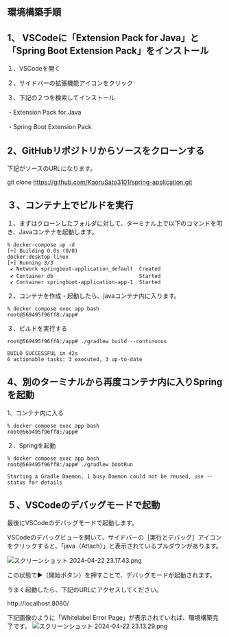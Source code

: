 環境構築手順
--------------------------
1、 VSCodeに「Extension Pack for Java」と「Spring Boot Extension Pack」をインストール
--------------------------

 １、VSCodeを開く
 
 ２、サイドバーの拡張機能アイコンをクリック
 
 ３、下記の２つを検索してインストール


・Extension Pack for Java

・Spring Boot Extension Pack

2、GitHubリポジトリからソースをクローンする
--------------------------
下記がソースのURLになります。

git clone https://github.com/KaoruSato3101/spring-application.git

３、コンテナ上でビルドを実行
--------------------------

１、まずはクローンしたフォルダに対して、ターミナル上で以下のコマンドを叩き、Javaコンテナを起動します。
```
% docker-compose up -d
[+] Building 0.0s (0/0)                                                                                                                                        docker:desktop-linux
[+] Running 3/3
 ✔ Network springboot-application_default  Created
 ✔ Container db                            Started　
 ✔ Container springboot-application-app-1  Started   
```

２、コンテナを作成・起動したら、javaコンテナ内に入ります。
```
% docker compose exec app bash             
root@569495f96ff8:/app# 
```
３、ビルドを実行する
```
root@569495f96ff8:/app# ./gradlew build --continuous

BUILD SUCCESSFUL in 42s
6 actionable tasks: 3 executed, 3 up-to-date
```

4、別のターミナルから再度コンテナ内に入りSpringを起動
--------------------------
1、コンテナ内に入る
```
% docker compose exec app bash             
root@569495f96ff8:/app# 
```

２、Springを起動
```
% docker compose exec app bash                       
root@569495f96ff8:/app# ./gradlew bootRun

Starting a Gradle Daemon, 1 busy Daemon could not be reused, use --status for details
```

５、VSCodeのデバッグモードで起動
--------------------------
最後にVSCodeのデバッグモードで起動します。

VSCodeのデバッグビューを開いて、サイドバーの［実行とデバッグ］アイコンをクリックすると、「java（Attach）」と表示されているプルダウンがあります。

![スクリーンショット 2024-04-22 23.17.43.png](https://qiita-image-store.s3.ap-northeast-1.amazonaws.com/0/3744277/7b7d9cc9-9cf6-294f-d87f-2768b143b445.png)


この状態で▶️（開始ボタン）を押すことで、デバッグモードが起動されます。

うまく起動したら、下記のURLにアクセスしてください。

http://localhost:8080/


下記画像のように「Whitelabel Error Page」が表示されていれば、環境構築完了です。
![スクリーンショット 2024-04-22 23.13.29.png](https://qiita-image-store.s3.ap-northeast-1.amazonaws.com/0/3744277/29986c70-eaf3-31b1-6b4d-6ae98390f38f.png)
